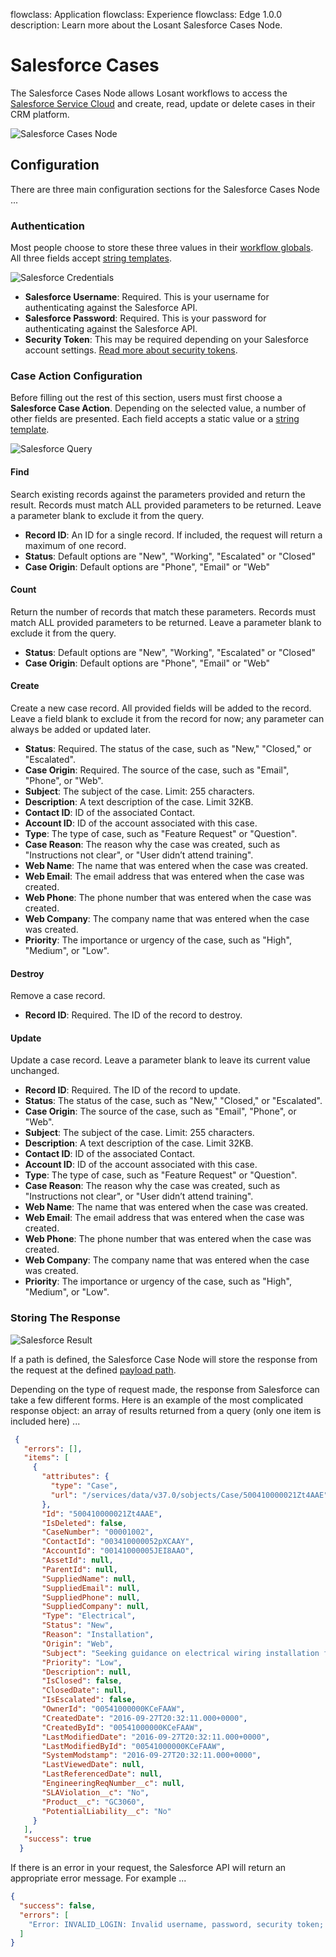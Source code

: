 flowclass: Application
flowclass: Experience
flowclass: Edge 1.0.0
description: Learn more about the Losant Salesforce Cases Node.

# Salesforce Cases

The Salesforce Cases Node allows Losant workflows to access the [Salesforce Service Cloud](https://www.salesforce.com/products/service-cloud/overview/) and create, read, update or delete cases in their CRM platform.

![Salesforce Cases Node](/images/workflows/data/salesforce-overview.png "Salesforce Cases Node")

## Configuration

There are three main configuration sections for the Salesforce Cases Node ...

### Authentication

Most people choose to store these three values in their [workflow globals](/workflows/overview/#workflow-globals). All three fields accept [string templates](/workflows/accessing-payload-data/#string-templates).

![Salesforce Credentials](/images/workflows/data/salesforce-credentials.png "Salesforce Credentials")

* **Salesforce Username**: Required. This is your username for authenticating against the Salesforce API.
* **Salesforce Password**: Required. This is your password for authenticating against the Salesforce API.
* **Security Token**: This may be required depending on your Salesforce account settings. [Read more about security tokens](https://developer.salesforce.com/forums?id=906F00000009B2zIAE).

### Case Action Configuration

Before filling out the rest of this section, users must first choose a **Salesforce Case Action**. Depending on the selected value, a number of other fields are presented. Each field accepts a static value or a [string template](/workflows/accessing-payload-data/#string-templates).

![Salesforce Query](/images/workflows/data/salesforce-query.png "Salesforce Query")

#### Find

Search existing records against the parameters provided and return the result. Records must match ALL provided parameters to be returned. Leave a parameter blank to exclude it from the query.

* **Record ID**: An ID for a single record. If included, the request will return a maximum of one record.
* **Status**: Default options are "New", "Working", "Escalated" or "Closed"
* **Case Origin**: Default options are "Phone", "Email" or "Web"

#### Count

Return the number of records that match these parameters. Records must match ALL provided parameters to be returned. Leave a parameter blank to exclude it from the query.

* **Status**: Default options are "New", "Working", "Escalated" or "Closed"
* **Case Origin**: Default options are "Phone", "Email" or "Web"

#### Create

Create a new case record. All provided fields will be added to the record. Leave a field blank to exclude it from the record for now; any parameter can always be added or updated later.

* **Status**: Required. The status of the case, such as "New," "Closed," or "Escalated".
* **Case Origin**: Required. The source of the case, such as "Email", "Phone", or "Web".
* **Subject**: The subject of the case. Limit: 255 characters.
* **Description**: A text description of the case. Limit 32KB.
* **Contact ID**: ID of the associated Contact.
* **Account ID**: ID of the account associated with this case.
* **Type**: The type of case, such as "Feature Request" or "Question".
* **Case Reason**: The reason why the case was created, such as "Instructions not clear", or "User didn’t attend training".
* **Web Name**: The name that was entered when the case was created.
* **Web Email**: The email address that was entered when the case was created.
* **Web Phone**: The phone number that was entered when the case was created.
* **Web Company**: The company name that was entered when the case was created.
* **Priority**: The importance or urgency of the case, such as "High", "Medium", or "Low".

#### Destroy

Remove a case record.

* **Record ID**: Required. The ID of the record to destroy.

#### Update

Update a case record. Leave a parameter blank to leave its current value unchanged.

* **Record ID**: Required. The ID of the record to update.
* **Status**: The status of the case, such as "New," "Closed," or "Escalated".
* **Case Origin**: The source of the case, such as "Email", "Phone", or "Web".
* **Subject**: The subject of the case. Limit: 255 characters.
* **Description**: A text description of the case. Limit 32KB.
* **Contact ID**: ID of the associated Contact.
* **Account ID**: ID of the account associated with this case.
* **Type**: The type of case, such as "Feature Request" or "Question".
* **Case Reason**: The reason why the case was created, such as "Instructions not clear", or "User didn’t attend training".
* **Web Name**: The name that was entered when the case was created.
* **Web Email**: The email address that was entered when the case was created.
* **Web Phone**: The phone number that was entered when the case was created.
* **Web Company**: The company name that was entered when the case was created.
* **Priority**: The importance or urgency of the case, such as "High", "Medium", or "Low".

### Storing The Response

![Salesforce Result](/images/workflows/data/salesforce-result.png "Salesforce Result")

 If a path is defined, the Salesforce Case Node will store the response from the request at the defined [payload path](/workflows/accessing-payload-data/#payload-path).

 Depending on the type of request made, the response from Salesforce can take a few different forms. Here is an example of the most complicated response object: an array of results returned from a query (only one item is included here) ...

```json
 {
   "errors": [],
   "items": [
     {
       "attributes": {
         "type": "Case",
         "url": "/services/data/v37.0/sobjects/Case/500410000021Zt4AAE"
       },
       "Id": "500410000021Zt4AAE",
       "IsDeleted": false,
       "CaseNumber": "00001002",
       "ContactId": "003410000052pXCAAY",
       "AccountId": "00141000005JEI8AAO",
       "AssetId": null,
       "ParentId": null,
       "SuppliedName": null,
       "SuppliedEmail": null,
       "SuppliedPhone": null,
       "SuppliedCompany": null,
       "Type": "Electrical",
       "Status": "New",
       "Reason": "Installation",
       "Origin": "Web",
       "Subject": "Seeking guidance on electrical wiring installation for GC5060",
       "Priority": "Low",
       "Description": null,
       "IsClosed": false,
       "ClosedDate": null,
       "IsEscalated": false,
       "OwnerId": "00541000000KCeFAAW",
       "CreatedDate": "2016-09-27T20:32:11.000+0000",
       "CreatedById": "00541000000KCeFAAW",
       "LastModifiedDate": "2016-09-27T20:32:11.000+0000",
       "LastModifiedById": "00541000000KCeFAAW",
       "SystemModstamp": "2016-09-27T20:32:11.000+0000",
       "LastViewedDate": null,
       "LastReferencedDate": null,
       "EngineeringReqNumber__c": null,
       "SLAViolation__c": "No",
       "Product__c": "GC3060",
       "PotentialLiability__c": "No"
     }
   ],
   "success": true
  }
```

If there is an error in your request, the Salesforce API will return an appropriate error message. For example ...

```json
{
  "success": false,
  "errors": [
    "Error: INVALID_LOGIN: Invalid username, password, security token; or user locked out."
  ]
}
```
